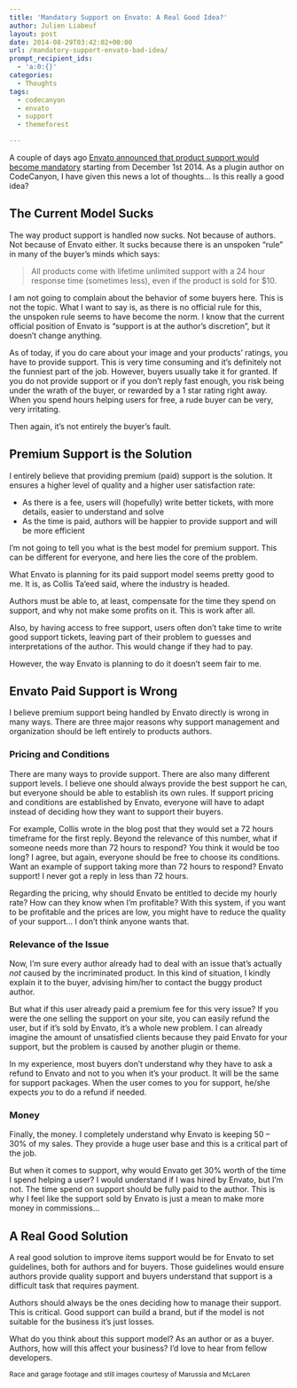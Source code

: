 ```yaml
---
title: 'Mandatory Support on Envato: A Real Good Idea?'
author: Julien Liabeuf
layout: post
date: 2014-08-29T03:42:02+00:00
url: /mandatory-support-envato-bad-idea/
prompt_recipient_ids:
  - 'a:0:{}'
categories:
  - Thoughts
tags:
  - codecanyon
  - envato
  - support
  - themeforest

---
```

A couple of days ago <a href="http://marketblog.envato.com/news/item-support-sustainability-authors-clarity-buyers/" target="_blank">Envato announced that product support would become mandatory</a> starting from December 1st 2014. As a plugin author on CodeCanyon, I have given this news a lot of thoughts&#8230; Is this really a good idea?

## The Current Model Sucks

The way product support is handled now sucks. Not because of authors. Not because of Envato either. It sucks because there is an unspoken &#8220;rule&#8221; in many of the buyer&#8217;s minds which says:

> All products come with lifetime unlimited support with a 24 hour response time (sometimes less), even if the product is sold for $10.

I am not going to complain about the behavior of some buyers here. This is not the topic. What I want to say is, as there is no official rule for this, the unspoken rule seems to have become the norm. I know that the current official position of Envato is &#8220;support is at the author&#8217;s discretion&#8221;, but it doesn&#8217;t change anything.

As of today, if you do care about your image and your products&#8217; ratings, you have to provide support. This is very time consuming and it&#8217;s definitely not the funniest part of the job. However, buyers usually take it for granted. If you do not provide support or if you don&#8217;t reply fast enough, you risk being under the wrath of the buyer, or rewarded by a 1 star rating right away. When you spend hours helping users for free, a rude buyer can be very, very irritating.

Then again, it&#8217;s not entirely the buyer&#8217;s fault.

## Premium Support is the Solution

I entirely believe that providing premium (paid) support is the solution. It ensures a higher level of quality and a higher user satisfaction rate:

  * As there is a fee, users will (hopefully) write better tickets, with more details, easier to understand and solve
  * As the time is paid, authors will be happier to provide support and will be more efficient

I&#8217;m not going to tell you what is the best model for premium support. This can be different for everyone, and here lies the core of the problem.

What Envato is planning for its paid support model seems pretty good to me. It is, as Collis Ta&#8217;eed said, where the industry is headed.

Authors must be able to, at least, compensate for the time they spend on support, and why not make some profits on it. This is work after all.

Also, by having access to free support, users often don&#8217;t take time to write good support tickets, leaving part of their problem to guesses and interpretations of the author. This would change if they had to pay.

However, the way Envato is planning to do it doesn&#8217;t seem fair to me.

## Envato Paid Support is Wrong

I believe premium support being handled by Envato directly is wrong in many ways. There are three major reasons why support management and organization should be left entirely to products authors.

### Pricing and Conditions

There are many ways to provide support. There are also many different support levels. I believe one should always provide the best support he can, but everyone should be able to establish its own rules. If support pricing and conditions are established by Envato, everyone will have to adapt instead of deciding how they want to support their buyers.

For example, Collis wrote in the blog post that they would set a 72 hours timeframe for the first reply. Beyond the relevance of this number, what if someone needs more than 72 hours to respond? You think it would be too long? I agree, but again, everyone should be free to choose its conditions. Want an example of support taking more than 72 hours to respond? Envato support! I never got a reply in less than 72 hours.

Regarding the pricing, why should Envato be entitled to decide my hourly rate? How can they know when I&#8217;m profitable? With this system, if you want to be profitable and the prices are low, you might have to reduce the quality of your support&#8230; I don&#8217;t think anyone wants that.

### Relevance of the Issue

Now, I&#8217;m sure every author already had to deal with an issue that&#8217;s actually _not_ caused by the incriminated product. In this kind of situation, I kindly explain it to the buyer, advising him/her to contact the buggy product author.

But what if this user already paid a premium fee for this very issue? If you were the one selling the support on your site, you can easily refund the user, but if it&#8217;s sold by Envato, it&#8217;s a whole new problem. I can already imagine the amount of unsatisfied clients because they paid Envato for your support, but the problem is caused by another plugin or theme.

In my experience, most buyers don&#8217;t understand why they have to ask a refund to Envato and not to you when it&#8217;s your product. It will be the same for support packages. When the user comes to you for support, he/she expects _you_ to do a refund if needed.

### Money

Finally, the money. I completely understand why Envato is keeping 50 &#8211; 30% of my sales. They provide a huge user base and this is a critical part of the job.

But when it comes to support, why would Envato get 30% worth of the time I spend helping a user? I would understand if I was hired by Envato, but I&#8217;m not. The time spend on support should be fully paid to the author. This is why I feel like the support sold by Envato is just a mean to make more money in commissions&#8230;

## A Real Good Solution

A real good solution to improve items support would be for Envato to set guidelines, both for authors and for buyers. Those guidelines would ensure authors provide quality support and buyers understand that support is a difficult task that requires payment.

Authors should always be the ones deciding how to manage their support. This is critical. Good support can build a brand, but if the model is not suitable for the business it&#8217;s just losses.

What do you think about this support model? As an author or as a buyer. Authors, how will this affect your business? I&#8217;d love to hear from fellow developers.

<span style="font-size: 12px;">Race and garage footage and still images courtesy of Marussia and McLaren</span>
